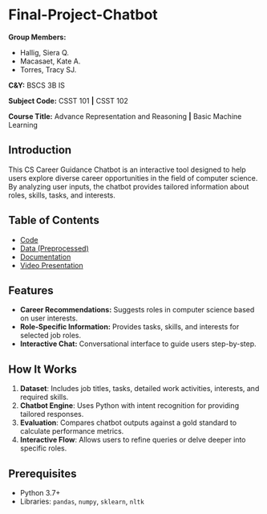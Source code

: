 # Final-Project-Chatbot

**Group Members:**
- Hallig, Siera Q.
- Macasaet, Kate A.
- Torres, Tracy SJ.
  
**C&Y:** BSCS 3B IS

**Subject Code:** CSST 101 **|** CSST 102

**Course Title:** Advance Representation and Reasoning **|** Basic Machine Learning


## Introduction
This CS Career Guidance Chatbot is an interactive tool designed to help users explore diverse career opportunities in the field of computer science. By analyzing user inputs, the chatbot provides tailored information about roles, skills, tasks, and interests.

## Table of Contents
*   [Code](Final-Project-Chatbot/code/Career_Chatbot.ipynb)
*   [Data (Preprocessed)](Final-Project-Chatbot/data/Occupations.csv)
*   [Documentation](Final-Project-Chatbot/documentation/Report.pdf)
*   [Video Presentation](Final-Project-Chatbot/video/Chatbot_Video_Presentation.mp4)

## Features
- **Career Recommendations:** Suggests roles in computer science based on user interests.
- **Role-Specific Information:** Provides tasks, skills, and interests for selected job roles.
- **Interactive Chat:**  Conversational interface to guide users step-by-step.

## How It Works
1. **Dataset**: Includes job titles, tasks, detailed work activities, interests, and required skills.
2. **Chatbot Engine**: Uses Python with intent recognition for providing tailored responses.
3. **Evaluation**: Compares chatbot outputs against a gold standard to calculate performance metrics.
4. **Interactive Flow**: Allows users to refine queries or delve deeper into specific roles.

## Prerequisites
- Python 3.7+
- Libraries: `pandas`, `numpy`, `sklearn`, `nltk`


